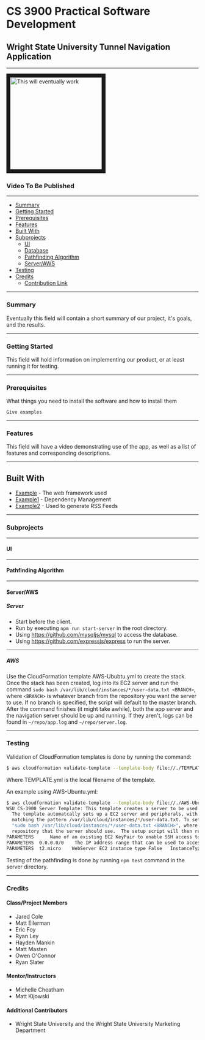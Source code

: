 # CS 3900 Practical Software Development
## Wright State University Tunnel Navigation Application
____
<a href="https://www.youtube.com/watch?v=oHg5SJYRHA0" target="_blank"><img 
src="https://i.imgur.com/2YS5Z6x.jpg" 
alt="This will eventually work" width="240" height="240" border="10" /></a>
### Video To Be Published
____
- [Summary](https://github.com/RLey/wsu-tunnel-app/#Summary)
- [Getting Started](https://github.com/RLey/wsu-tunnel-app/#Getting-Started)
- [Prerequisites](https://github.com/RLey/wsu-tunnel-app/#Prerequisites)
- [Features](https://github.com/RLey/wsu-tunnel-app/#Features)
- [Built With](https://github.com/RLey/wsu-tunnel-app/#Built-With)
- [Subprojects](https://github.com/RLey/wsu-tunnel-app/#Subprojects)
  - [UI](https://github.com/RLey/wsu-tunnel-app/#UI)
  - [Database](https://github.com/RLey/wsu-tunnel-app/#Database)
  - [Pathfinding Algorithm](https://github.com/RLey/wsu-tunnel-app/#Pathfinding-Algorithm)
  - [Server/AWS](https://github.com/RLey/wsu-tunnel-app/#Server/AWS)
- [Testing](https://github.com/RLey/wsu-tunnel-app/#Testing)
- [Credits](https://github.com/RLey/wsu-tunnel-app/#Credits)
  - [Contribution Link](https://github.com/RLey/wsu-tunnel-app/#Contribution-Link)

____
### Summary
Eventually this field will contain a short summary of our project, it's goals, and the results.
____
### Getting Started
This field will hold information on implementing our product, or at least running it for testing.
____
### Prerequisites

What things you need to install the software and how to install them

```
Give examples
```
____
### Features
This field will have a video demonstrating use of the app, as well as a list of features and corresponding descriptions.
____
## Built With

* [Example](http://www.dropwizard.io/1.0.2/docs/) - The web framework used
* [Example1](https://maven.apache.org/) - Dependency Management
* [Example2](https://rometools.github.io/rome/) - Used to generate RSS Feeds

____
### Subprojects
____
  #### UI
____
  #### Pathfinding Algorithm
____
  #### Server/AWS

  ##### Server
  * Start before the client.
  * Run by executing `npm run start-server` in the root directory.
  * Using https://github.com/mysqljs/mysql to access the database.
  * Using https://github.com/expressjs/express to run the server.
  ____
  ##### AWS

  Use the CloudFormation template AWS-Ububtu.yml to create the stack. Once 
    the stack has been created, log into its EC2 server and run the command 
    `sudo bash /var/lib/cloud/instances/*/user-data.txt <BRANCH>`, where `<BRANCH>` is
    whatever branch from the repository you want the server to use. If no branch is 
    specified, the script will default to the master branch. After the command
    finishes (it might take awhile), both the app server and the navigation server 
    should be up and running.  If they aren't, logs can be found in `~/repo/app.log` 
    and `~/repo/server.log`.
  ____
### Testing

Validation of CloudFormation templates is done by running the command:
```sh
$ aws cloudformation validate-template --template-body file://./TEMPLATE.yml
```
Where TEMPLATE.yml is the local filename of the template.

An example using AWS-Ubuntu.yml:
```sh
$ aws cloudformation validate-template --template-body file://./AWS-Ubuntu.yml
WSU CS-3900 Server Template: This template creates a server to be used by the Spring 2019 CS-3900 project.  
  The template automatcally sets up a EC2 server and peripherals, with a bash script for setup appearing in a file 
  matching the pattern /var/lib/cloud/instances/*/user-data.txt. To setup the server, run the command 
  "sudo bash /var/lib/cloud/instances/*/user-data.txt <BRANCH>", where <BRANCH> is the name of the branch from the git 
  repository that the server should use.  The setup script will then run the start.bash file in that branch.
PARAMETERS		Name of an existing EC2 KeyPair to enable SSH access to the instance	False	KeyName
PARAMETERS	0.0.0.0/0	 The IP address range that can be used to access the EC2 instance	False	SSHLocation
PARAMETERS	t2.micro	WebServer EC2 instance type	False	InstanceType
```

Testing of the pathfinding is done by running `npm test` command in the server directory.
___
### Credits
#### Class/Project Members

* Jared Cole
* Matt Eilerman
* Eric Foy
* Ryan Ley
* Hayden Mankin
* Matt Masten
* Owen O'Connor
* Ryan Slater

#### Mentor/Instructors

* Michelle Cheatham
* Matt Kijowski

#### Additional Contributors
* Wright State University and the Wright State University Marketing Department


